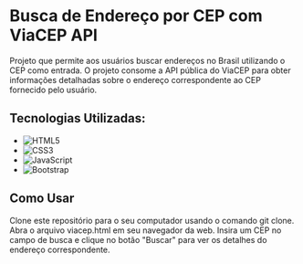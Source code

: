 
<h1 text-align="center">Busca de Endereço por CEP com ViaCEP API</h1>
<p>Projeto que permite aos usuários buscar endereços no Brasil utilizando o CEP como entrada. O projeto consome a API pública do ViaCEP para obter informações detalhadas sobre o endereço correspondente ao CEP fornecido pelo usuário.</p>

## Tecnologias Utilizadas:
- ![HTML5](https://img.shields.io/badge/-HTML5-orange)
- ![CSS3](https://img.shields.io/badge/-CSS3-blue)
- ![JavaScript](https://img.shields.io/badge/-JavaScript-yellow)
- ![Bootstrap](https://img.shields.io/badge/-Bootstrap-purple)

## Como Usar
Clone este repositório para o seu computador usando o comando git clone.
Abra o arquivo viacep.html em seu navegador da web.
Insira um CEP no campo de busca e clique no botão "Buscar" para ver os detalhes do endereço correspondente.
